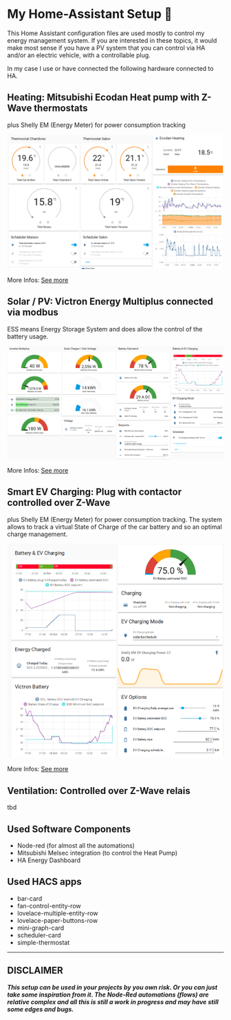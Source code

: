 My Home-Assistant Setup 🚀️
============================

This Home Assistant configuration files are used mostly to control my energy management system.
If you are interested in these topics, it would make most sense if you have a PV system that you can control via HA and/or an electric vehicle, with a controllable plug.

In my case I use or have connected the following hardware connected to HA.

Heating: Mitsubishi Ecodan Heat pump with Z-Wave thermostats
------------------------------------------------------------

plus Shelly EM (Energy Meter) for power consumption tracking

![image.png](./assets/heating-image.png)

More Infos: [See more](docs/heating-control.md)

Solar / PV: Victron Energy Multiplus connected via modbus
---------------------------------------------------------

ESS means Energy Storage System and does allow the control of the battery usage.

![image.png](./assets/1634569048209-image.png)

More Infos: [See more](docs/victron-pv-soc-control.md)

Smart EV Charging: Plug with contactor controlled over Z-Wave
-------------------------------------------------------------

plus Shelly EM (Energy Meter) for power consumption tracking. The system allows to track a virtual State of Charge of the car battery and so an optimal charge management.

![image.png](./assets/1634569192981-image.png)

More Infos: [See more](docs/smart-ev-charging.md)

Ventilation: Controlled over Z-Wave relais
------------------------------------------

tbd

## Used Software Components

- Node-red (for almost all the automations)
- Mitsubishi Melsec integration (to control the Heat Pump)
- HA Energy Dashboard

## Used HACS apps

- bar-card
- fan-control-entity-row
- lovelace-multiple-entity-row
- lovelace-paper-buttons-row
- mini-graph-card
- scheduler-card
- simple-thermostat

---

DISCLAIMER
----------

***This setup  can be used in your projects by you own risk. Or you can just take some inspiration from it.
The Node-Red automations (flows) are relative complex and all this is still a work in progress and may have still some edges and bugs.***
